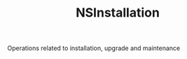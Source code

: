 ﻿---
uid: crmscript_ref_NSInstallation
title: NSInstallation
intellisense: Void.NSInstallation
keywords: NSInstallation
so.topic: reference
---

Operations related to installation, upgrade and maintenance
